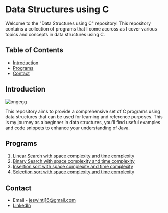 # Data Structures using C

Welcome to the "Data Structures using C" repository! This repository contains a collection of programs that I come accross as I cover various topics and concepts in data structures using C.

## Table of Contents

- [Introduction](#introduction)
- [Programs](#programs)
- [Contact](#contact)

## Introduction

![pngegg](https://github.com/user-attachments/assets/a2c6e174-db93-4dcf-ba97-04b73cd7841f)

This repository aims to provide a comprehensive set of C programs using data structures that can be used for learning and reference purposes. This is my journey as a beginner in data structures, you'll find useful examples and code snippets to enhance your understanding of Java.

## Programs

1. [Linear Search with space complexity and time complexity](linearSearch.c)
2. [Binary Search with space complexity and time complexity](binarySearch.c)
3. [Insertion sort with space complexity and time complexity](InsertionSort.c)
4. [Selection sort with space complexity and time complexity](SelectionSort.c)

## Contact

- Email - jeswintj16@gmail.com
- [LinkedIn](https://www.linkedin.com/in/jeswin-thampichan-joseph-4ba542204/)
